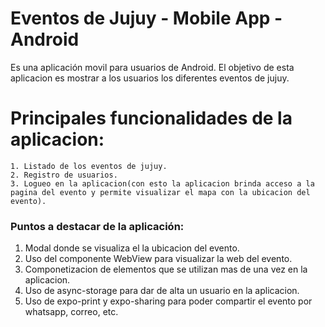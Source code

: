 # Eventos de Jujuy - Mobile App - Android
Es una aplicación movil para usuarios de Android. El objetivo de esta aplicacion es mostrar a los usuarios los diferentes eventos de jujuy.

# Principales funcionalidades de la aplicacion:
    1. Listado de los eventos de jujuy.
    2. Registro de usuarios.
    3. Logueo en la aplicacion(con esto la aplicacion brinda acceso a la pagina del evento y permite visualizar el mapa con la ubicacion del evento).

### Puntos a destacar de la aplicación:
   1. Modal donde se visualiza el la ubicacion del evento.
   2. Uso del componente WebView para visualizar la web del evento.
   3. Componetizacion de elementos que se utilizan mas de una vez en la aplicacion.
   4. Uso de async-storage para dar de alta un usuario en la aplicacion.
   5. Uso de expo-print y expo-sharing para poder compartir el evento por whatsapp, correo, etc.